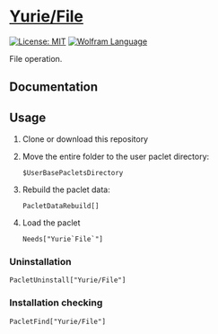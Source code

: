 # [Yurie/File](https://github.com/yuriever/Yurie-File)

[![License: MIT](https://img.shields.io/badge/License-MIT-blue.svg)](https://opensource.org/licenses/MIT)
[![Wolfram Language](https://img.shields.io/badge/Wolfram%20Language-14.3%2B-red.svg)](https://www.wolfram.com/language/)

File operation.


## Documentation


## Usage

1. Clone or download this repository

2. Move the entire folder to the user paclet directory:

   ```wl
   $UserBasePacletsDirectory
   ```

3. Rebuild the paclet data:

   ```wl
   PacletDataRebuild[]
   ```

4. Load the paclet

    ```wl
    Needs["Yurie`File`"]
    ```


### Uninstallation

```wl
PacletUninstall["Yurie/File"]
```


### Installation checking

```wl
PacletFind["Yurie/File"]
```